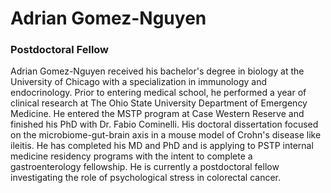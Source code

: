 # Adrian Gomez-Nguyen

### Postdoctoral Fellow

Adrian Gomez-Nguyen received his bachelor's degree in biology at the University of Chicago with a specialization in immunology and endocrinology. Prior to entering medical school, he performed a year of clinical research at The Ohio State University Department of Emergency Medicine. He entered the MSTP program at Case Western Reserve and finished his PhD with Dr. Fabio Cominelli. His doctoral dissertation focused on the microbiome-gut-brain axis in a mouse model of Crohn's disease like ileitis. He has completed his MD and PhD and is applying to PSTP internal medicine residency programs with the intent to complete a gastroenterology fellowship. He is currently a postdoctoral fellow investigating the role of psychological stress in colorectal cancer.
